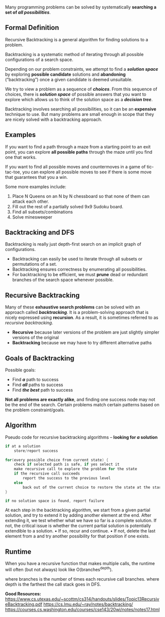 Many programming problems can be solved by systematically **searching a set of *all possibilities***.
## **Formal Definition**

Recursive Backtracking is a general algorithm for finding solutions to a problem.

Backtracking is a systematic method of iterating through all possible configurations of a search space.

Depending on our problem constraints, we attempt to find a ***solution space*** by exploring **possible candidate** solutions and **abandoning** (“backtracking”) once a given candidate is deemed unsuitable.

We try to view a problem as a sequence of **_choices_**.
From this sequence of choices, there is **_solution space_** of possible answers that you want to explore which allows us to think of the solution space as a **_decision tree_**.

Backtracking involves searching all possibilities, so it can be an **expensive** technique to use.
But many problems are small enough in scope that they are nicely solved with a backtracking approach.
## Examples

If you want to find a path through a maze from a starting point to an exit point, you can explore **all possible paths** through the maze until you find one that works.

If you want to find all possible moves and countermoves in a game of tic-tac-toe, you can explore all possible moves to see if there is some move that guarantees that you a win.

Some more examples include:
1. Place N Queens on an N by N chessboard so that none of them can attack each other.
2. Fill out the rest of a partially solved 9x9 Sudoku board. 
3. Find all subsets/combinations
4. Solve minesweeper
## Backtracking and DFS

Backtracking is really just depth-first search on an implicit graph of configurations.
- Backtracking can easily be used to iterate through all subsets or permutations of a set.
- Backtracking ensures correctness by enumerating all possibilities.
- For backtracking to be efficient, we must **prune** dead or redundant branches of the search space whenever possible.

## Recursive Backtracking

Many of these **exhaustive search problems** can be solved with an approach called **_backtracking_**. 
It is a problem-solving approach that is nicely expressed using **recursion**.
As a result, it is sometimes referred to as _recursive backtracking_.
- **Recursive** because later versions of the problem are just slightly simpler versions of the original
- **Backtracking** because we may have to try different alternative paths
## Goals of Backtracking

Possible goals:
- Find ***a*** path to success
- Find ***all*** paths to success
- Find ***the best*** path to success

**Not all problems are exactly alike**, and finding one success node may not be the end of the search. Certain problems match certain patterns based on the problem constraint/goals.
## Algorithm

Pseudo code for recursive backtracking algorithms – **looking for *a* solution**

```Java
if at a solution
	store/report success
	
for(every possible choice from current state) {
	check if selected path is safe, if yes select it
	make recursive call to explore the problem for the state
	if the recursive call succeeds
		report the success to the previous level
	else
		back out of the current choice to restore the state at the start of the loop
}

if no solution space is found, report failure
```

At each step in the backtracking algorithm, we start from a given partial solution, and try to
extend it by adding another element at the end.
After extending it, we test whether what we have so far is a complete solution.
If not, the critical issue is whether the current partial solution is potentially extendible to a solution.
	• If so, recur and continue.
	• If not, delete the last element from a and try another possibility for that position if one exists.
## Runtime

When you have a recursive function that makes multiple calls, the runtime will often (but not always) look like O(branches<sup>depth</sup>).

where branches is the number of times each recursive call branches.
where depth is the farthest the call stack goes in DFS.


**Good Resources:**
https://www.cs.utexas.edu/~scottm/cs314/handouts/slides/Topic13RecursiveBacktracking.pdf
https://cs.lmu.edu/~ray/notes/backtracking/
https://courses.cs.washington.edu/courses/cse143/20wi/notes/notes17.html